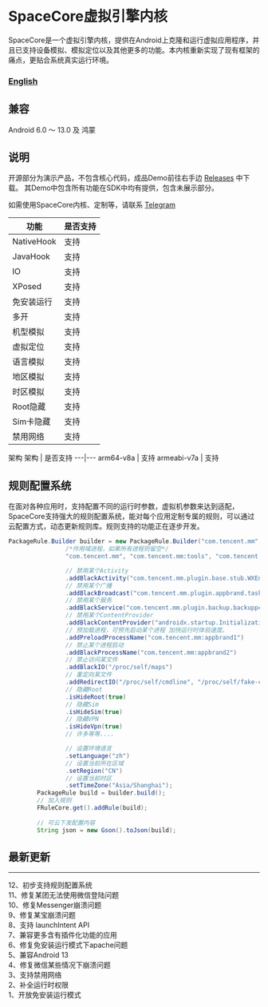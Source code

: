 
# SpaceCore虚拟引擎内核  
  
SpaceCore是一个虚拟引擎内核，提供在Android上克隆和运行虚拟应用程序，并且已支持设备模拟、模拟定位以及其他更多的功能。本内核重新实现了现有框架的痛点，更贴合系统真实运行环境。

### [English](README_EN.md)

## 兼容
Android 6.0 ～ 13.0 及 鸿蒙

## 说明
开源部分为演示产品，不包含核心代码，成品Demo前往右手边 [Releases](https://github.com/FSpaceCore/SpaceCore/releases) 中下载。
其Demo中包含所有功能在SDK中均有提供，包含未展示部分。

如需使用SpaceCore内核、定制等，请联系 [Telegram](https://t.me/android_space_core) 

功能 | 是否支持
---|---
NativeHook | 支持
JavaHook | 支持
IO | 支持
XPosed | 支持
免安装运行 | 支持
多开 | 支持
机型模拟 | 支持
虚拟定位 | 支持
语言模拟 | 支持
地区模拟 | 支持
时区模拟 | 支持
Root隐藏 | 支持
Sim卡隐藏 | 支持
禁用网络 | 支持

架构
架构 | 是否支持
---|---
arm64-v8a | 支持
armeabi-v7a | 支持

## 规则配置系统
在面对各种应用时，支持配置不同的运行时参数，虚拟机参数来达到适配，SpaceCore支持强大的规则配置系统，能对每个应用定制专属的规则，可以通过云配置方式，动态更新规则库。规则支持的功能正在逐步开发。

```java
PackageRule.Builder builder = new PackageRule.Builder("com.tencent.mm",
                /*作用域进程，如果所有进程则留空*/
                "com.tencent.mm", "com.tencent.mm:tools", "com.tencent.mm:appbrand1", "com.tencent.mm:appbrand2")

                // 禁用某个Activity
                .addBlackActivity("com.tencent.mm.plugin.base.stub.WXEntryActivity")
                // 禁用某个广播
                .addBlackBroadcast("com.tencent.mm.plugin.appbrand.task.AppBrandTaskPreloadReceiver")
                // 禁用某个服务
                .addBlackService("com.tencent.mm.plugin.backup.backuppcmodel.BackupPcService")
                // 禁用某个ContentProvider
                .addBlackContentProvider("androidx.startup.InitializationProvider")
                // 预加载进程，可预先启动某个进程 加快运行时体验速度。
                .addPreloadProcessName("com.tencent.mm:appbrand1")
                // 禁止某个进程启动
                .addBlackProcessName("com.tencent.mm:appbrand2")
                // 禁止访问某文件
                .addBlackIO("/proc/self/maps")
                // 重定向某文件
                .addRedirectIO("/proc/self/cmdline", "/proc/self/fake-cmdline")
                // 隐藏Root
                .isHideRoot(true)
                // 隐藏Sim
                .isHideSim(true)
                // 隐藏VPN
                .isHideVpn(true)
                // 许多等等....

                // 设置环境语言
                .setLanguage("zh")
                // 设置当前所在区域
                .setRegion("CN")
                // 设置当前时区
                .setTimeZone("Asia/Shanghai");
        PackageRule build = builder.build();
        // 加入规则
        FRuleCore.get().addRule(build);
        
        // 可云下发配置内容
        String json = new Gson().toJson(build);
```

## 最新更新
------
12、初步支持规则配置系统<br/>
11、修复某团无法使用微信登陆问题<br/>
10、修复Messenger崩溃问题<br/>
9、修复某宝崩溃问题<br/>
8、支持 launchIntent API<br/>
7、兼容更多含有插件化功能的应用<br/>
6、修复免安装运行模式下apache问题<br/>
5、兼容Android 13<br/>
4、修复微信某些情况下崩溃问题<br/>
3、支持禁用网络<br/>
2、补全运行时权限<br/>
1、开放免安装运行模式<br/>
